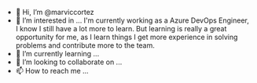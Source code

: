 - 👋 Hi, I’m @marviccortez
- 👀 I’m interested in ...
    I'm currently working as a Azure DevOps Engineer, 
    I know I still have a lot more to learn. 
    But learning is really a great opportunity for me, 
    as I learn things I get more experience in solving problems and contribute more to the team.
- 🌱 I’m currently learning ...
- 💞️ I’m looking to collaborate on ...
- 📫 How to reach me ...

<!---
marviccortez/marviccortez is a ✨ special ✨ repository because its `README.md` (this file) appears on your GitHub profile.
You can click the Preview link to take a look at your changes.
--->
